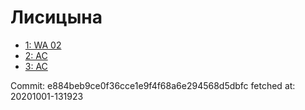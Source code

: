 # Лисицына
- [1: WA 02](1.md)
- [2: AC](2.md)
- [3: AC](3.md)

Commit: e884beb9ce0f36cce1e9f4f68a6e294568d5dbfc
 fetched at: 20201001-131923
